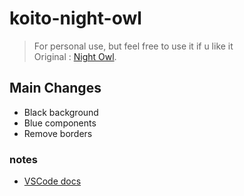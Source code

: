 # koito-night-owl

> For personal use, but feel free to use it if u like it \
> Original : [Night Owl](https://github.com/sdras/night-owl-vscode-theme).

## Main Changes

* Black background
* Blue components
* Remove borders

### notes

* [VSCode docs](https://code.visualstudio.com/api/working-with-extensions/publishing-extension)